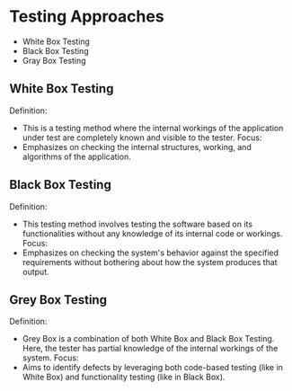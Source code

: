 # Testing Approaches
- White Box Testing
- Black Box Testing
- Gray Box Testing


## White Box Testing
Definition:
- This is a testing method where the internal workings of the application under test are completely known and visible to the tester.
Focus:
- Emphasizes on checking the internal structures, working, and algorithms of the application.

## Black Box Testing
Definition: 
- This testing method involves testing the software based on its functionalities without any knowledge of its internal code or workings.
Focus: 
- Emphasizes on checking the system's behavior against the specified requirements without bothering about how the system produces that output.

## Grey Box Testing
Definition: 
- Grey Box is a combination of both White Box and Black Box Testing. Here, the tester has partial knowledge of the internal workings of the system.
Focus: 
- Aims to identify defects by leveraging both code-based testing (like in White Box) and functionality testing (like in Black Box).
